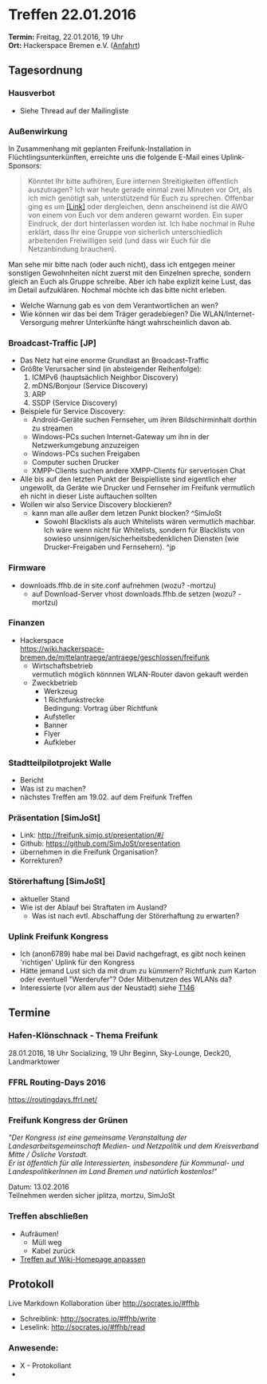 # Treffen 22.01.2016
**Termin:** Freitag, 22.01.2016, 19 Uhr  
**Ort:** Hackerspace Bremen e.V. ([Anfahrt](https://www.hackerspace-bremen.de/anfahrt/))

## Tagesordnung
### Hausverbot

* Siehe Thread auf der Mailingliste

### Außenwirkung

In Zusammenhang mit geplanten Freifunk-Installation in Flüchtlingsunterkünften, erreichte uns die folgende E-Mail eines Uplink-Sponsors: 

> Könntet Ihr bitte aufhören, Eure internen Streitigkeiten öffentlich
auszutragen? Ich war heute gerade einmal zwei Minuten vor Ort, als ich
mich genötigt sah, unterstützend für Euch zu sprechen. Offenbar ging es um [[Link]](
http://bremen.freifunk.net/blog/2016/01/08/kommerzielle-freifunk-angebote.html) oder dergleichen, denn anscheinend ist die AWO von einem von Euch vor
dem anderen gewarnt worden. Ein super Eindruck, der dort hinterlassen
worden ist. Ich habe nochmal in Ruhe erklärt, dass Ihr eine Gruppe von
sicherlich unterschiedlich arbeitenden Freiwilligen seid (und dass wir
Euch für die Netzanbindung brauchen).
>
Man sehe mir bitte nach (oder auch nicht), dass ich entgegen meiner
sonstigen Gewohnheiten nicht zuerst mit den Einzelnen spreche, sondern
gleich an Euch als Gruppe schreibe. Aber ich habe explizit keine Lust,
das im Detail aufzuklären. Nochmal möchte ich das bitte nicht erleben.

* Welche Warnung gab es von dem Verantwortlichen an wen?
* Wie können wir das bei dem Träger geradebiegen? Die WLAN/Internet-Versorgung mehrer Unterkünfte hängt wahrscheinlich davon ab.

### Broadcast-Traffic [JP]

* Das Netz hat eine enorme Grundlast an Broadcast-Traffic
* Größte Verursacher sind (in absteigender Reihenfolge):
    1. ICMPv6 (hauptsächlich Neighbor Discovery)
    2. mDNS/Bonjour (Service Discovery)
    3. ARP
    4. SSDP (Service Discovery)
* Beispiele für Service Discovery:
    * Android-Geräte suchen Fernseher, um ihren Bildschirminhalt dorthin zu streamen
    * Windows-PCs suchen Internet-Gateway um ihn in der Netzwerkumgebung anzuzeigen
    * Windows-PCs suchen Freigaben
    * Computer suchen Drucker
    * XMPP-Clients suchen andere XMPP-Clients für serverlosen Chat
* Alle bis auf den letzten Punkt der Beispielliste sind eigentlich eher ungewollt, da Geräte wie Drucker und Fernseher im Freifunk vermutlich eh nicht in dieser Liste auftauchen sollten
* Wollen wir also Service Discovery blockieren?
    * kann man alle außer dem letzen Punkt blocken? ^SimJoSt
        * Sowohl Blacklists als auch Whitelists wären vermutlich machbar. Ich wäre wenn nicht für Whitelists, sondern für Blacklists von sowieso unsinnigen/sicherheitsbedenklichen Diensten (wie Drucker-Freigaben und Fernsehern). ^jp

### Firmware
* downloads.ffhb.de in site.conf aufnehmen (wozu? -mortzu)
  * auf Download-Server vhost downloads.ffhb.de setzen (wozu? -mortzu)

### Finanzen
* Hackerspace  
  https://wiki.hackerspace-bremen.de/mittelantraege/antraege/geschlossen/freifunk
    * Wirtschaftsbetrieb  
      vermutlich möglich könnnen WLAN-Router davon gekauft werden
    * Zweckbetrieb  
        * Werkzeug
        * 1 Richtfunkstrecke  
          Bedingung: Vortrag über Richtfunk
        * Aufsteller
        * Banner
        * Flyer
        * Aufkleber

### Stadtteilpilotprojekt Walle
* Bericht
* Was ist zu machen?
* nächstes Treffen am 19.02. auf dem Freifunk Treffen

### Präsentation [SimJoSt]
* Link: http://freifunk.simjo.st/presentation/#/
* Github: https://github.com/SimJoSt/presentation
* übernehmen in die Freifunk Organisation?
* Korrekturen?

### Störerhaftung [SimJoSt]
* aktueller Stand
* Wie ist der Ablauf bei Straftaten im Ausland?
    * Was ist nach evtl. Abschaffung der Störerhaftung zu erwarten?

### Uplink Freifunk Kongress
* Ich (anon6789) habe mal bei David nachgefragt, es gibt noch keinen 'richtigen' Uplink für den Kongress
* Hätte jemand Lust sich da mit drum zu kümmern? Richtfunk zum Karton oder eventuell "Werderufer"? Oder Mitbenutzen des WLANs da?
* Interessierte (vor allem aus der Neustadt) siehe [T146](https://tasks.ffhb.de/T146)

## Termine
### Hafen-Klönschnack - Thema Freifunk
28.01.2016, 18 Uhr Socializing, 19 Uhr Beginn, Sky-Lounge, Deck20, Landmarktower

### FFRL Routing-Days 2016
https://routingdays.ffrl.net/


### Freifunk Kongress der Grünen
*"Der Kongress ist eine gemeinsame Veranstaltung der Landesarbeitsgemeinschaft Medien- und Netzpolitik und dem Kreisverband Mitte / Ösliche Vorstadt.  
Er ist öffentlich für alle Interessierten, insbesondere für Kommunal- und LandespolitikerInnen im Land Bremen und natürlich kostenlos!"*

Datum: 13.02.2016  
Teilnehmen werden sicher jplitza, mortzu, SimJoSt


### Treffen abschließen
* Aufräumen!
  * Müll weg
  * Kabel zurück
* [Treffen auf Wiki-Homepage anpassen](Home)


## Protokoll
Live Markdown Kollaboration über http://socrates.io/#ffhb
* Schreiblink: http://socrates.io/#ffhb/write
* Leselink: http://socrates.io/#ffhb/read

### Anwesende:
* X - Protokollant
* 